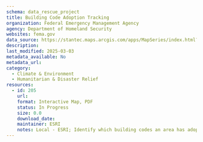 ```yaml
---
schema: data_rescue_project 
title: Building Code Adoption Tracking
organization: Federal Emergency Management Agency
agency: Department of Homeland Security
websites: fema.gov
data_source: https://stantec.maps.arcgis.com/apps/MapSeries/index.html?appid=a053ac48343c4217ab4184bc8759c350
description: 
last_modified: 2025-03-03
metadata_available: No
metadata_url: 
category:
  - Climate & Environment 
  - Humanitarian & Disaster Relief 
resources:
  - id: 205
    url: 
    format: Interactive Map, PDF
    status: In Progress
    size: 0.0
    download_date: 
    maintainer: ESRI
    notes: Local - ESRI; Identify which building codes an area has adopted by hazard risk, PDF fact sheets by region
---
```


